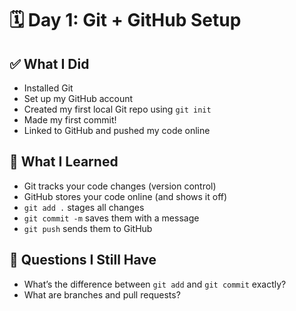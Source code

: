 # 🗓️ Day 1: Git + GitHub Setup

## ✅ What I Did
- Installed Git
- Set up my GitHub account
- Created my first local Git repo using `git init`
- Made my first commit!
- Linked to GitHub and pushed my code online

## 🧠 What I Learned
- Git tracks your code changes (version control)
- GitHub stores your code online (and shows it off)
- `git add .` stages all changes
- `git commit -m` saves them with a message
- `git push` sends them to GitHub

## 🧩 Questions I Still Have
- What’s the difference between `git add` and `git commit` exactly?
- What are branches and pull requests?


